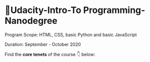 # 🌠Udacity-Intro-To Programming-Nanodegree

Program Scope: HTML, CSS, basic Python and basic JavaScript

Duration: September - October 2020

Find the **core tenets** of the course 👇 below:
